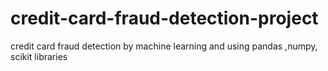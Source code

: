 # credit-card-fraud-detection-project
credit card fraud detection by machine learning and using pandas ,numpy, scikit libraries
